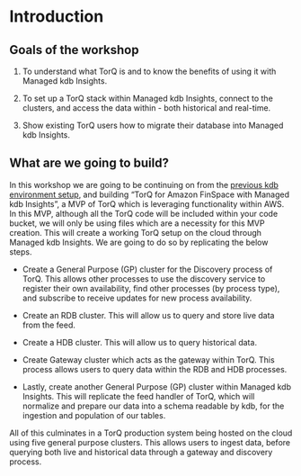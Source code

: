 Introduction
===============

## Goals of the workshop

1. To understand what TorQ is and to know the benefits of using it with Managed kdb Insights.

2. To set up a TorQ stack within Managed kdb Insights, connect to the clusters, and access the data within - both historical and real-time.

3. Show existing TorQ users how to migrate their database into Managed kdb Insights.

## What are we going to build?

In this workshop we are going to be continuing on from the [previous kdb environment setup](https://catalog.us-east-1.prod.workshops.aws/workshops/a1575309-1f43-4945-a5fa-a4d62d5e821d/en-US/envcreate), and building “TorQ for Amazon FinSpace with Managed kdb Insights”, a MVP of TorQ which is leveraging functionality within AWS. In this MVP, although all the TorQ code will be included within your code bucket, we will only be using files which are a necessity for this MVP creation. This will create a working TorQ setup on the cloud through Managed kdb Insights. We are going to do so by replicating the below steps.

- Create a General Purpose (GP) cluster for the Discovery process of TorQ. This allows other processes to use the discovery service to register their own availability, find other processes (by process type), and subscribe to receive updates for new process availability.

- Create an RDB cluster. This will allow us to query and store live data from the feed.

- Create a HDB cluster. This will allow us to query historical data.

- Create Gateway cluster which acts as the gateway within TorQ. This process allows users to query data within the RDB and HDB processes.

- Lastly, create another General Purpose (GP) cluster within Managed kdb Insights. This will replicate the feed handler of TorQ, which will normalize and prepare our data into a schema readable by kdb, for the ingestion and population of our tables.

All of this culminates in a TorQ production system being hosted on the cloud using five general purpose clusters. This allows users to ingest data, before querying both live and historical data through a gateway and discovery process.